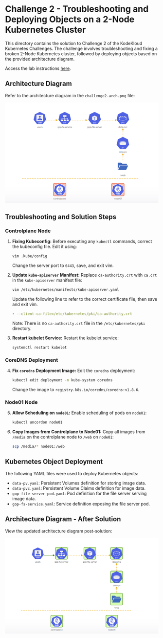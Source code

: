 # Challenge 2 - Troubleshooting and Deploying Objects on a 2-Node Kubernetes Cluster

This directory contains the solution to Challenge 2 of the KodeKloud Kubernetes Challenges. The challenge involves troubleshooting and fixing a broken 2-Node Kubernetes cluster, followed by deploying objects based on the provided architecture diagram.

Access the lab instructions [here](https://kodekloud.com/topic/lab-kubernetes-challenge-2/).

## Architecture Diagram

Refer to the architecture diagram in the `challenge2-arch.png` file:

![Challenge 2 Architecture Diagram](./Challenge-2-arch.png)

## Troubleshooting and Solution Steps

### Controlplane Node

1. **Fixing Kubeconfig:**
    Before executing any `kubectl` commands, correct the kubeconfig file. Edit it using:

    ```bash
    vim .kube/config
    ```
    Change the server port to `6443`, save, and exit vim.

2. **Update `kube-apiserver` Manifest:**
    Replace `ca-authority.crt` with `ca.crt` in the `kube-apiserver` manifest file:

    ```bash
    vim /etc/kubernetes/manifests/kube-apiserver.yaml
    ```
    Update the following line to refer to the correct certificate file, then save and exit vim.

    ```yaml
    - --client-ca-file=/etc/kubernetes/pki/ca-authority.crt
    ```
    Note: There is no `ca-authority.crt` file in the `/etc/kubernetes/pki` directory.

3. **Restart kubelet Service:**
    Restart the kubelet service:

    ```bash
    systemctl restart kubelet
    ```

### CoreDNS Deployment

4. **Fix `coredns` Deployment Image:**
    Edit the `coredns` deployment:

    ```bash
    kubectl edit deployment -n kube-system coredns
    ```
    Change the image to `registry.k8s.io/coredns/coredns:v1.8.6`.

### Node01 Node

5. **Allow Scheduling on `node01`:**
    Enable scheduling of pods on `node01`:

    ```bash
    kubectl uncordon node01
    ```

6. **Copy Images from Controlplane to Node01:**
    Copy all images from `/media` on the controlplane node to `/web` on `node01`:

    ```bash
    scp /media/* node01:/web
    ```

## Kubernetes Object Deployment

The following YAML files were used to deploy Kubernetes objects:

- `data-pv.yaml`: Persistent Volumes definition for storing image data.
- `data-pvc.yaml`: Persistent Volume Claims definition for image data.
- `gop-file-server-pod.yaml`: Pod definition for the file server serving image data.
- `gop-fs-service.yaml`: Service definition exposing the file server pod.

## Architecture Diagram - After Solution

View the updated architecture diagram post-solution:

![Challenge 2 Architecture Diagram Solution](./K8S-challenge2-solution.png)
